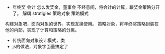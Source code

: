 - 年终奖 会计
 怎么发奖金，董事会
 不经意间，将会计的计算，跟奖金策略分开了。
 解耦
 stratigies 策略对象
 策略模式 

 构建对象吧，面向对象的世界，实现互换使用。
 策略对象，将年终奖策略封装在他的内部，实现了计算和策略的分离。
 - 传统面向对象设计模式，类
 - js的做法，对象字面量搞定了